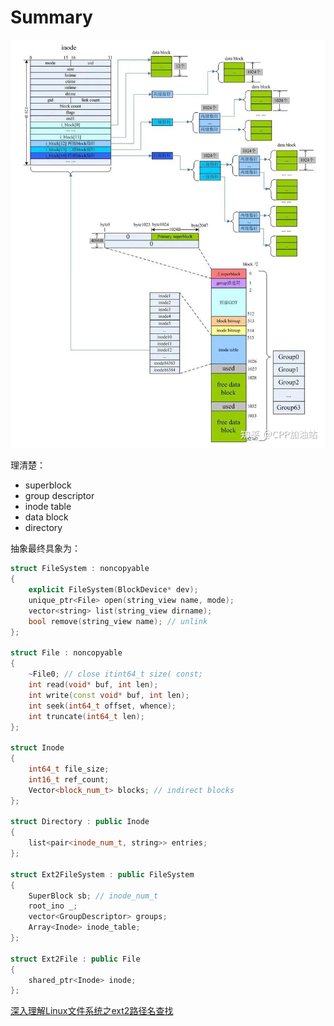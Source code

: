 # Summary

![ext2 arch overview](../img/fs_notes_Shuo_Chen/ext2_arch_overview.png)

理清楚：

- superblock
- group descriptor
- inode table
- data block
- directory

抽象最终具象为：

```c++
struct FileSystem : noncopyable
{
    explicit FileSystem(BlockDevice* dev);
    unique_ptr<File> open(string_view name, mode);
    vector<string> list(string_view dirname);
    bool remove(string_view name); // unlink
};

struct File : noncopyable
{
    ~File0; // close itint64_t size( const;
    int read(void* buf, int len);
    int write(const void* buf, int len);
    int seek(int64_t offset, whence);
    int truncate(int64_t len);
};

struct Inode 
{
    int64_t file_size;
    int16_t ref_count;
    Vector<block_num_t> blocks; // indirect blocks
};

struct Directory : public Inode 
{
    list<pair<inode_num_t, string>> entries;
};

struct Ext2FileSystem : public FileSystem 
{
    SuperBlock sb; // inode_num_t 
    root_ino _;
    vector<GroupDescriptor> groups;
    Array<Inode> inode_table;
};

struct Ext2File : public File 
{
    shared_ptr<Inode> inode;
};
```

[深入理解Linux文件系统之ext2路径名查找](https://cloud.tencent.com/developer/article/1857530)
